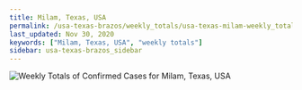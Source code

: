 ```yaml
---
title: Milam, Texas, USA
permalink: /usa-texas-brazos/weekly_totals/usa-texas-milam-weekly_totals.html
last_updated: Nov 30, 2020
keywords: ["Milam, Texas, USA", "weekly totals"]
sidebar: usa-texas-brazos_sidebar
---
```


![Weekly Totals of Confirmed Cases for Milam, Texas, USA](/covid_tracker/images/graphs/usa-texas-milam-weekly_totals_graph.png)
